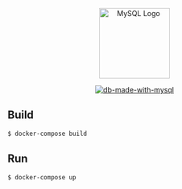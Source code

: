 <p align="center">
  <a href="https://www.mysql.com/products/enterprise/database/" target="blank"><img src="https://github.com/svenkang/hobbitlink/blob/main/cache/mysql-logo.svg" width="140" alt="MySQL Logo" /></a>
</p>
<p align="center">
  <a href="https://www.mysql.com/products/enterprise/database/" target="_blank"><img src="https://img.shields.io/badge/made%20with-mysql-ff69b4" alt="db-made-with-mysql" /></a>
</p>

## Build
```bash
$ docker-compose build
```

## Run
```bash
$ docker-compose up
```

